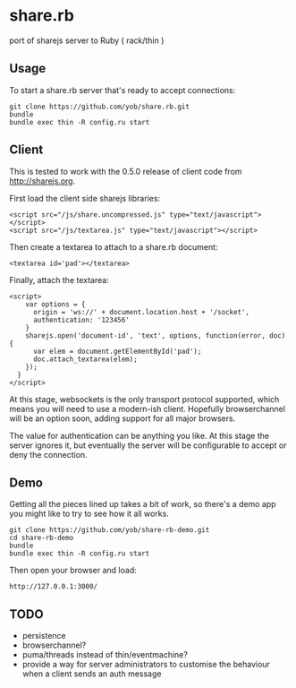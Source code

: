 share.rb
========

port of sharejs server to Ruby ( rack/thin )

## Usage

To start a share.rb server that's ready to accept connections:

    git clone https://github.com/yob/share.rb.git
    bundle
    bundle exec thin -R config.ru start

## Client

This is tested to work with the 0.5.0 release of client code from
http://sharejs.org.

First load the client side sharejs libraries:

    <script src="/js/share.uncompressed.js" type="text/javascript"></script>
    <script src="/js/textarea.js" type="text/javascript"></script>

Then create a textarea to attach to a share.rb document:

    <textarea id='pad'></textarea>

Finally, attach the textarea:

    <script>
        var options = {
          origin = 'ws://' + document.location.host + '/socket',
          authentication: '123456'
        }
        sharejs.open('document-id', 'text', options, function(error, doc) {
          var elem = document.getElementById('pad');
          doc.attach_textarea(elem);
        });
      }
    </script>

At this stage, websockets is the only transport protocol supported, which means
you will need to use a modern-ish client. Hopefully browserchannel will be an
option soon, adding support for all major browsers.

The value for authentication can be anything you like. At this stage the server
ignores it, but eventually the server will be configurable to accept or deny the
connection.

## Demo

Getting all the pieces lined up takes a bit of work, so there's a demo app you
might like to try to see how it all works.

    git clone https://github.com/yob/share-rb-demo.git
    cd share-rb-demo
    bundle
    bundle exec thin -R config.ru start

Then open your browser and load:

    http://127.0.0.1:3000/

## TODO

* persistence
* browserchannel?
* puma/threads instead of thin/eventmachine?
* provide a way for server administrators to customise the behaviour when
  a client sends an auth message
